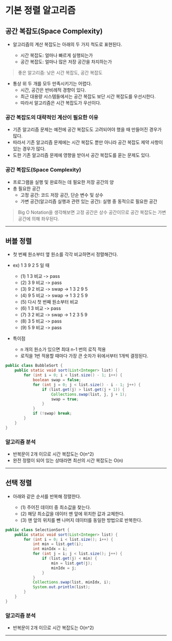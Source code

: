 # 기본 정렬 알고리즘

## 공간 복잡도(Space Complexity)

- 알고리즘의 계산 복잡도는 아래의 두 가지 척도로 표현된다.

  - 시간 복잡도: 얼마나 빠르게 실행되는가
  - 공간 복잡도: 얼마나 많은 저장 공간을 차지하는가

> 좋은 알고리즘: 낮은 시간 복잡도, 공간 복잡도

- 통상 위 두 개를 모두 만족시키기는 어렵다.
  - 시간, 공간은 반비례적 경향이 있다.
  - 최근 대용량 시스템들에서는 공간 복잡도 보단 시간 복잡도를 우선시한다.
  - 따라서 알고리즘은 시간 복잡도가 우선이다.

### 공간 복잡도의 대략적인 계산이 필요한 이유

- 기존 알고리즘 문제는 예전에 공간 복잡도도 고려되어야 했을 때 만들어진 경우가 많다.
- 따라서 기존 알고리즘 문제에는 시간 복잡도 뿐만 아니라 공간 복잡도 제약 사항이 있는 경우가 많다.
- 도한 기존 알고리즘 문제에 영향을 받아서 공간 복잡도를 묻는 문제도 있다.

### 공간 복잡도(Space Complexity)

- 프로그램을 실행 및 완료하는 데 필요한 저장 공간의 양
- 총 필요한 공간
  - 고정 공간: 코드 저장 공간, 단순 변수 및 상수
  - 가변 공간(알고리즘 실행과 관련 있는 공간): 실행 중 동적으로 필요한 공간

> Big O Notation을 생각해보면 고정 공간은 상수 공간이므로 공간 복잡도는 가변 공간에 의해 좌우된다.

---

## 버블 정렬

- 첫 번째 원소부터 옆 원소를 각각 비교하면서 정렬해간다.

- ex) 1 3 9 2 5 일 때

  - (1) 1 3 비교 -> pass
  - (2) 3 9 비교 -> pass
  - (3) 9 2 비교 -> swap -> 1 3 2 9 5
  - (4) 9 5 비교 -> swap -> 1 3 2 5 9
  - (5) 다시 첫 번째 원소부터 비교
  - (6) 1 3 비교 -> pass
  - (7) 3 2 비교 -> swap -> 1 2 3 5 9
  - (8) 3 5 비교 -> pass
  - (9) 5 9 비교 -> pass

- 특이점

  - n 개의 원소가 있으면 최대 n-1 번의 로직 적용
  - 로직을 1번 적용할 때마다 가장 큰 숫자가 뒤에서부터 1개씩 결정된다.

```java
public class BubbleSort {
    public static void sort(List<Integer> list) {
        for (int i = 0; i < list.size() - 1; i++) {
            boolean swap = false;
            for (int j = 0; j < list.size() - i - 1; j++) {
                if (list.get(j) > list.get(j + 1)) {
                    Collections.swap(list, j, j + 1);
                    swap = true;
                }
            }
            if (!swap) break;
        }
    }
}
```

### 알고리즘 분석

- 반복문이 2개 이므로 시간 복잡도는 O(n^2)
- 완전 정렬이 되어 있는 상태라면 최선의 시간 복잡도는 O(n)

---

## 선택 정렬

- 아래와 같은 순서를 반복해 정렬한다.

  - (1) 주어진 데이터 중 최소값을 찾는다.
  - (2) 해당 최소값을 데이터 맨 앞에 위치한 값과 교체한다.
  - (3) 맨 앞의 위치를 뺀 나머지 데이터를 동일한 방법으로 반복한다.

```java
public class SelectionSort {
    public static void sort(List<Integer> list) {
        for (int i = 0; i < list.size(); i++) {
            int min = list.get(i);
            int minIdx = i;
            for (int j = i; j < list.size(); j++) {
                if (list.get(j) < min) {
                    min = list.get(j);
                    minIdx = j;
                }
            }
            Collections.swap(list, minIdx, i);
            System.out.println(list);
        }
    }
}
```

### 알고리즘 분석

- 반복문이 2개 이므로 시간 복잡도는 O(n^2)

---
